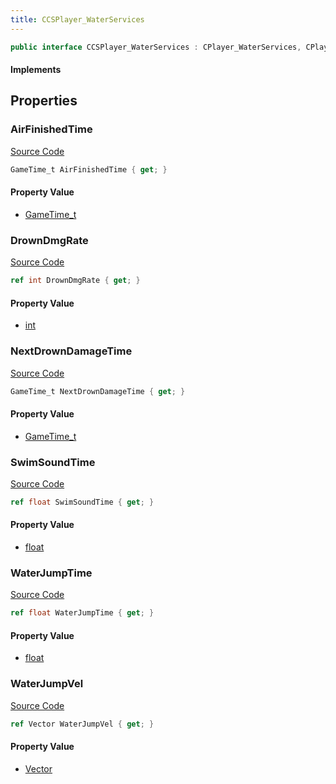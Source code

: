 ```yaml
---
title: CCSPlayer_WaterServices
---
```


```csharp
public interface CCSPlayer_WaterServices : CPlayer_WaterServices, CPlayerPawnComponent, ISchemaClass<CPlayerPawnComponent>, ISchemaClass<CPlayer_WaterServices>, ISchemaClass<CCSPlayer_WaterServices>, ISchemaField, ISchemaClass, INativeHandle
```

#### Implements

## Properties

### AirFinishedTime

[Source Code](https://github.com/swiftly-solution/swiftlys2/blob/main/managed/src/SwiftlyS2.Generated/Schemas/Interfaces/CCSPlayer_WaterServices.cs#L21)

```csharp
GameTime_t AirFinishedTime { get; }
```

#### Property Value

- [GameTime_t](/docs/api/shared/schemadefinitions/gametime_t)

### DrownDmgRate

[Source Code](https://github.com/swiftly-solution/swiftlys2/blob/main/managed/src/SwiftlyS2.Generated/Schemas/Interfaces/CCSPlayer_WaterServices.cs#L19)

```csharp
ref int DrownDmgRate { get; }
```

#### Property Value

- [int](https://learn.microsoft.com/dotnet/api/system.int32)

### NextDrownDamageTime

[Source Code](https://github.com/swiftly-solution/swiftlys2/blob/main/managed/src/SwiftlyS2.Generated/Schemas/Interfaces/CCSPlayer_WaterServices.cs#L17)

```csharp
GameTime_t NextDrownDamageTime { get; }
```

#### Property Value

- [GameTime_t](/docs/api/shared/schemadefinitions/gametime_t)

### SwimSoundTime

[Source Code](https://github.com/swiftly-solution/swiftlys2/blob/main/managed/src/SwiftlyS2.Generated/Schemas/Interfaces/CCSPlayer_WaterServices.cs#L27)

```csharp
ref float SwimSoundTime { get; }
```

#### Property Value

- [float](https://learn.microsoft.com/dotnet/api/system.single)

### WaterJumpTime

[Source Code](https://github.com/swiftly-solution/swiftlys2/blob/main/managed/src/SwiftlyS2.Generated/Schemas/Interfaces/CCSPlayer_WaterServices.cs#L23)

```csharp
ref float WaterJumpTime { get; }
```

#### Property Value

- [float](https://learn.microsoft.com/dotnet/api/system.single)

### WaterJumpVel

[Source Code](https://github.com/swiftly-solution/swiftlys2/blob/main/managed/src/SwiftlyS2.Generated/Schemas/Interfaces/CCSPlayer_WaterServices.cs#L25)

```csharp
ref Vector WaterJumpVel { get; }
```

#### Property Value

- [Vector](/docs/api/shared/natives/vector)

